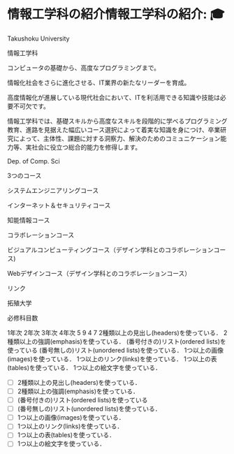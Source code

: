 # 情報工学科の紹介情報工学科の紹介: 🎓

Takushoku University

情報工学科

コンピュータの基礎から、高度なプログラミングまで。

情報化社会をさらに進化させる、IT業界の新たなリーダーを育成。

高度情報化が進展している現代社会において、ITを利活用できる知識や技能は必要不可欠です。

情報工学科では、基礎スキルから高度なスキルを段階的に学べるプログラミング教育、進路を見据えた幅広いコース選択によって着実な知識を身につけ、卒業研究によって、主体性、課題に対する洞察力、解決のためのコミュニケーション能力等、実社会に役立つ総合的能力を修得します。

Dep. of Comp. Sci

3つのコース

システムエンジニアリングコース

インターネット＆セキュリティコース

知能情報コース

コラボレーションコース

ビジュアルコンピューティングコース（デザイン学科とのコラボレーションコース)

Webデザインコース（デザイン学科とのコラボレーションコース）

リンク

拓殖大学

必修科目数

1年次	2年次	3年次	4年次
5	9	4	7
 2種類以上の見出し(headers)を使っている．
 2種類以上の強調(emphasis)を使っている．
 (番号付きの)リスト(ordered lists)を使っている
 (番号無しの)リスト(unordered lists)を使っている．
 1つ以上の画像(images)を使っている．
 1つ以上のリンク(links)を使っている．
 1つ以上の表(tables)を使っている．
 1つ以上の絵文字を使っている．
<!-- Markdown記法を使って学科の紹介ページを作る -->

<!-- この部分より上に記述を追加して下のチェックボックスで確認する -->
- [ ] 2種類以上の見出し(headers)を使っている．
- [ ] 2種類以上の強調(emphasis)を使っている．
- [ ] (番号付きの)リスト(ordered lists)を使っている
- [ ] (番号無しの)リスト(unordered lists)を使っている．
- [ ] 1つ以上の画像(images)を使っている．
- [ ] 1つ以上のリンク(links)を使っている．
- [ ] 1つ以上の表(tables)を使っている．
- [ ] 1つ以上の絵文字を使っている．

